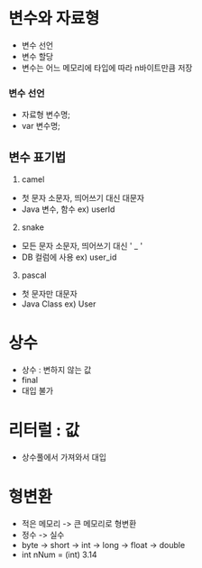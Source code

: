 # 변수와 자료형
- 변수 선언
- 변수 할당
- 변수는 어느 메모리에 타입에 따라 n바이트만큼 저장


### 변수 선언
- 자료형 변수명;
- var 변수명;

## 변수 표기법
1. camel
- 첫 문자 소문자, 띄어쓰기 대신 대문자
- Java 변수, 함수
ex) userId

2. snake
- 모든 문자 소문자, 띄어쓰기 대신 ' _ '
- DB 컬럼에 사용
ex) user_id

3. pascal
- 첫 문자만 대문자
- Java Class
ex) User

# 상수
- 상수 : 변하지 않는 값
- final
- 대입 불가

# 리터럴 : 값
- 상수풀에서 가져와서 대입

# 형변환
- 적은 메모리 -> 큰 메모리로 형변환
- 정수 -> 실수
- byte -> short -> int -> long -> float -> double
- int nNum = (int) 3.14
